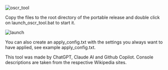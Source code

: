 ![oscr_tool](https://github.com/user-attachments/assets/15cb9c9a-acc5-44a7-802b-1f618fe3bf72)

Copy the files to the root directory of the portable release and double click on launch_oscr_tool.bat to start it.

![launch](https://github.com/user-attachments/assets/0409c0ec-2ab4-46f1-b9c1-931831f9251b)

You can also create an apply_config.txt with the settings you always want to have applied, see example apply_config.txt.

This tool was made by ChatGPT, Claude AI and Github Copilot. Console descriptions are taken from the respective Wikipedia sites.
